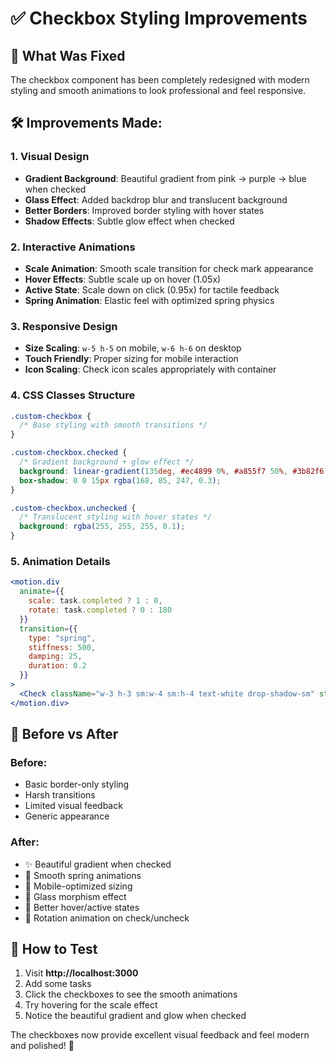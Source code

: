 # ✅ Checkbox Styling Improvements

## 🎯 **What Was Fixed**

The checkbox component has been completely redesigned with modern styling and smooth animations to look professional and feel responsive.

## 🛠️ **Improvements Made:**

### 1. **Visual Design**
- **Gradient Background**: Beautiful gradient from pink → purple → blue when checked
- **Glass Effect**: Added backdrop blur and translucent background
- **Better Borders**: Improved border styling with hover states
- **Shadow Effects**: Subtle glow effect when checked

### 2. **Interactive Animations**
- **Scale Animation**: Smooth scale transition for check mark appearance
- **Hover Effects**: Subtle scale up on hover (1.05x) 
- **Active State**: Scale down on click (0.95x) for tactile feedback
- **Spring Animation**: Elastic feel with optimized spring physics

### 3. **Responsive Design** 
- **Size Scaling**: `w-5 h-5` on mobile, `w-6 h-6` on desktop
- **Touch Friendly**: Proper sizing for mobile interaction
- **Icon Scaling**: Check icon scales appropriately with container

### 4. **CSS Classes Structure**
```css
.custom-checkbox {
  /* Base styling with smooth transitions */
}

.custom-checkbox.checked {
  /* Gradient background + glow effect */
  background: linear-gradient(135deg, #ec4899 0%, #a855f7 50%, #3b82f6 100%);
  box-shadow: 0 0 15px rgba(168, 85, 247, 0.3);
}

.custom-checkbox.unchecked {
  /* Translucent styling with hover states */
  background: rgba(255, 255, 255, 0.1);
}
```

### 5. **Animation Details**
```jsx
<motion.div
  animate={{ 
    scale: task.completed ? 1 : 0,
    rotate: task.completed ? 0 : 180
  }}
  transition={{ 
    type: "spring", 
    stiffness: 500, 
    damping: 25,
    duration: 0.2
  }}
>
  <Check className="w-3 h-3 sm:w-4 sm:h-4 text-white drop-shadow-sm" strokeWidth={3} />
</motion.div>
```

## 🎨 **Before vs After**

### **Before:**
- Basic border-only styling
- Harsh transitions
- Limited visual feedback
- Generic appearance

### **After:**  
- ✨ Beautiful gradient when checked
- 🌟 Smooth spring animations
- 📱 Mobile-optimized sizing
- 💫 Glass morphism effect
- 🎯 Better hover/active states
- 🔄 Rotation animation on check/uncheck

## 🚀 **How to Test**

1. Visit **http://localhost:3000**
2. Add some tasks
3. Click the checkboxes to see the smooth animations
4. Try hovering for the scale effect
5. Notice the beautiful gradient and glow when checked

The checkboxes now provide excellent visual feedback and feel modern and polished! 🎉
